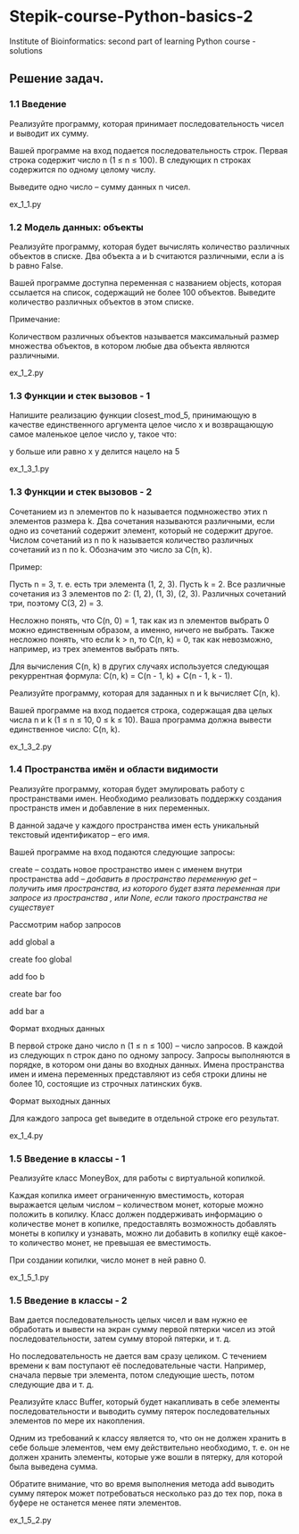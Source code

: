 # Stepik-course-Python-basics-2
Institute of Bioinformatics: second part of learning Python course - solutions

## Решение задач.

### 1.1 Введение

Реализуйте программу, которая принимает последовательность чисел и выводит их сумму.

Вашей программе на вход подается последовательность строк.
Первая строка содержит число n (1 ≤ n ≤ 100).
В следующих n строках содержится по одному целому числу.

Выведите одно число – сумму данных n чисел.

ex_1_1.py

### 1.2 Модель данных: объекты

Реализуйте программу, которая будет вычислять количество различных объектов в списке.
Два объекта a и b считаются различными, если a is b равно False.

Вашей программе доступна переменная с названием objects, которая ссылается на список, содержащий не более 100 объектов. Выведите количество различных объектов в этом списке.

Примечание:

Количеством различных объектов называется максимальный размер множества объектов, в котором любые два объекта являются различными.

ex_1_2.py

### 1.3 Функции и стек вызовов - 1

Напишите реализацию функции closest_mod_5, принимающую в качестве единственного аргумента целое число x и возвращающую самое маленькое целое число y, такое что:

y больше или равно x
y делится нацело на 5

ex_1_3_1.py

### 1.3 Функции и стек вызовов - 2

Сочетанием из n элементов по k называется подмножество этих n элементов размера k.
Два сочетания называются различными, если одно из сочетаний содержит элемент, который не содержит другое.
Числом сочетаний из n по k называется количество различных сочетаний из n по k. Обозначим это число за C(n, k).

Пример:

Пусть n = 3, т. е. есть три элемента (1, 2, 3). Пусть k = 2.
Все различные сочетания из 3 элементов по 2: (1, 2), (1, 3), (2, 3).
Различных сочетаний три, поэтому C(3, 2) = 3.

Несложно понять, что C(n, 0) = 1, так как из n элементов выбрать 0 можно единственным образом, а именно, ничего не выбрать.
Также несложно понять, что если k > n, то C(n, k) = 0, так как невозможно, например, из трех элементов выбрать пять.

Для вычисления C(n, k) в других случаях используется следующая рекуррентная формула:
C(n, k) = C(n - 1, k) + C(n - 1, k - 1).

Реализуйте программу, которая для заданных n и k вычисляет C(n, k).

Вашей программе на вход подается строка, содержащая два целых числа n и k (1 ≤ n ≤ 10, 0 ≤ k ≤ 10).
Ваша программа должна вывести единственное число: C(n, k).

ex_1_3_2.py

### 1.4 Пространства имён и области видимости

Реализуйте программу, которая будет эмулировать работу с пространствами имен. Необходимо реализовать поддержку создания пространств имен и добавление в них переменных.

В данной задаче у каждого пространства имен есть уникальный текстовый идентификатор – его имя.

Вашей программе на вход подаются следующие запросы:

create <namespace> <parent> –  создать новое пространство имен с именем <namespace> внутри пространства <parent>
add <namespace> <var> – добавить в пространство <namespace> переменную <var>
get <namespace> <var> – получить имя пространства, из которого будет взята переменная <var> при запросе из пространства <namespace>, или None, если такого пространства не существует

Рассмотрим набор запросов

add global a

create foo global

add foo b

create bar foo

add bar a

Формат входных данных

В первой строке дано число n (1 ≤ n ≤ 100) – число запросов.
В каждой из следующих n строк дано по одному запросу.
Запросы выполняются в порядке, в котором они даны во входных данных.
Имена пространства имен и имена переменных представляют из себя строки длины не более 10, состоящие из строчных латинских букв.

Формат выходных данных

Для каждого запроса get выведите в отдельной строке его результат.

ex_1_4.py

### 1.5 Введение в классы - 1

Реализуйте класс MoneyBox, для работы с виртуальной копилкой.

Каждая копилка имеет ограниченную вместимость, которая выражается целым числом – количеством монет, которые можно положить в копилку. Класс должен поддерживать информацию о количестве монет в копилке, предоставлять возможность добавлять монеты в копилку и узнавать, можно ли добавить в копилку ещё какое-то количество монет, не превышая ее вместимость.

При создании копилки, число монет в ней равно 0.

ex_1_5_1.py

### 1.5 Введение в классы - 2

Вам дается последовательность целых чисел и вам нужно ее обработать и вывести на экран сумму первой пятерки чисел из этой последовательности, затем сумму второй пятерки, и т. д.

Но последовательность не дается вам сразу целиком. С течением времени к вам поступают её последовательные части. Например, сначала первые три элемента, потом следующие шесть, потом следующие два и т. д.

Реализуйте класс Buffer, который будет накапливать в себе элементы последовательности и выводить сумму пятерок последовательных элементов по мере их накопления.

Одним из требований к классу является то, что он не должен хранить в себе больше элементов, чем ему действительно необходимо, т. е. он не должен хранить элементы, которые уже вошли в пятерку, для которой была выведена сумма.

Обратите внимание, что во время выполнения метода add выводить сумму пятерок может потребоваться несколько раз до тех пор, пока в буфере не останется менее пяти элементов.

ex_1_5_2.py
